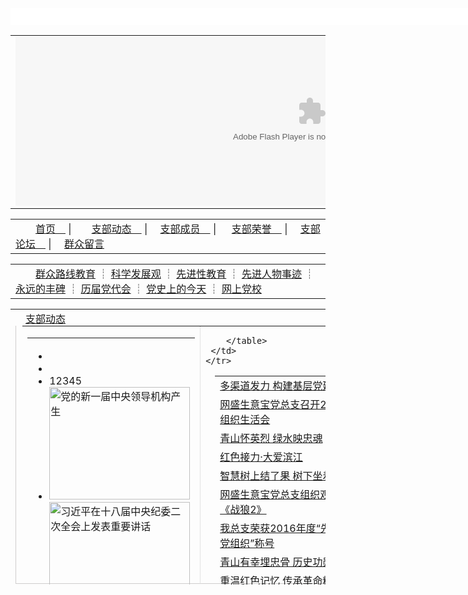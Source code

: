 <!DOCTYPE html PUBLIC "-//W3C//DTD XHTML 1.0 Transitional//EN" "http://www.w3.org/TR/xhtml1/DTD/xhtml1-transitional.dtd">
<html xmlns="http://www.w3.org/1999/xhtml">
<head>
<meta http-equiv="Content-Type" content="text/html; charset=gb2312" />
<title>浙江网盛生意宝股份有限公司党支部</title>
<link href="/css/party20090511.css" rel="stylesheet" type="text/css" />
<SCRIPT src="js/jquery-1.3.2.min.js" type=text/javascript></SCRIPT>
</head>

<body id="Main">
<!-- 头部banner Start -->

<iframe src="/login_stat.php" scrolling="no" marginheight="0" width="960" height="27" frameborder="0" allowtransparency="true" iframe></iframe>
	<table width="100%" border="0" cellspacing="0" cellpadding="0">
  <tr>
    <td>
    	<object classid='clsid:D27CDB6E-AE6D-11cf-96B8-444553540000' codebase='http://download.macromedia.com/pub/shockwave/cabs/flash/swflash.cab#version=7,0,0,0' name='AD_1310' id='AD_1310' width='948' height='270'>
		<param name='movie' value='http://party.zj.com/flash/party.swf'><param name='quality' value='autohigh'>
		<embed  name='AD_1310' id='AD_1310' width='948' height='270' src='http://party.zj.com/flash/party.swf' quality='autohigh' pluginspage='http://www.macromedia.com/shockwave/download/index.cgi?P1_Prod_Version=ShockwaveFlash' type='application/x-shockwave-flash'>
			</embed>
	</object>
            	</td>
  </tr>
</table>
<!-- 头部banner End -->
<!-- 主导航 Start -->
	<table width="100%" border="0" cellspacing="0" cellpadding="0" class="daohangbg">
<tr>
    <td>　　<a href="/">首页　</a>   |　　<a href="/zbdt/">支部动态　</a>   |　   <a href="/zbcy/">支部成员　</a>   | 　   <a href="/zbry/">支部荣誉　</a>   |　   <a href="/nbjl/">支部论坛　</a>   |　   <a href="/zxly/">群众留言</a></td>
  </tr>
</table>
<!-- 主导航 End -->
<!-- 副导航 Start -->
	<table width="100%" border="0" cellspacing="0" cellpadding="0" class="daohangbg2">
<tr>
    <td>　　<a href="/qzlx/">群众路线教育</a> ┊ <a href="/kxfzg/">科学发展观</a> ┊ <a href="/xjxjy/">先进性教育</a> ┊ <a href="/xjrwsj/">先进人物事迹</a> ┊ <a href="/yyfb/">永远的丰碑</a> ┊ <a href="/ljddh/">历届党代会</a> ┊ <a href="/history_today/">党史上的今天</a> ┊ <a href="/wsdx/">网上党校</a></td>
  </tr>
</table>
<!-- 副导航 End -->

<!-- 导航 End -->

<!-- 支部动态 Start -->
<table width="100%" height="441" border="0" cellpadding="0" cellspacing="0" style="margin-top:10px;">
  <tr>
    <td width="669" valign="top">
	<div>
      <div class="fengbei">　<a href="/zbdt/">支部动态</a></div>
	  <div style="border:#CFCDCD 1px solid; border-top:none;margin-top:-10px;height:412px;width:667px;"><table width="96%" border="0" cellspacing="0" cellpadding="0" style="margin:10px 10px 10px 10px;">
    <tr>
      <td width="37%" valign="top">
		<table width="99%" border="0" cellspacing="0" cellpadding="0">
	    <tr>
			<td>
			<!--图片滚动start-->
					<div class="play">
						<ul>
						  <li class="textbg"></li>
						  <li class="text"></li>
						  <li  class="num"><a>1</a><a>2</a><a>3</a><a>4</a><a>5</a></li>
						  <li class="content">
							<a href="http://party.zj.com/detail/6844.html" target="_blank"><img src="http://img.100ppi.com/uppic/2013/09/11/db1c7178dd7cfc91fe178d94935a2fe9.jpg" alt="党的新一届中央领导机构产生" width="225" height="180" border="0" /></a>
							<a href="http://party.zj.com/detail/6845.html" target="_blank"><img src="http://img.100ppi.com/uppic/2013/09/11/3dac29ac6278f7178482c23821e731b7.jpg" alt="习近平在十八届中央纪委二次全会上发表重要讲话
" width="225" height="180" border="0" /></a>
							<a
							href="http://party.zj.com/detail/6847.html" target="_blank"><img src="http://img.100ppi.com/uppic/2013/09/11/7d73c78fb19bd0b09127f6b048173f09.jpg" alt="习近平参观《复兴之路》展览时的重要讲话
" width="225" height="180" border="0" /></a>
							<a href="http://party.zj.com/detail/6846.html" target="_blank"><img src="http://img.100ppi.com/uppic/2013/09/11/7ae75a923881c736cc7fd303939fa4b7.jpg" alt="为人民服务：共产党人安身立命之根本
" width="225" height="180" border="0" /></a>
							 <a href="http://party.zj.com/detail/6848.html" target="_blank"><img src="http://img.100ppi.com/uppic/2013/09/11/83f2cb680a4680df7b37afba2774a689.jpg" alt="中共中央政治局召开会议 " width="225" height="180" border="0" /></a>
						  </li>                           
						</ul>
					</div>
  			<!--图片滚动end-->
			</td>
        </tr>
		<tr>
          <td height="160"><a href="http://party.zj.com/detail/6869.html" target="_blank"><img src="http://img.100ppi.com/uppic/2014/09/18/75a8db669b230f3cf22007f5f93cf36f.jpg"   width="225" height="149" border="0" alt="习近平在纪念邓小平同志诞辰110周年座谈会上的讲话
"/></a></td>
        </tr>
        <tr>
          <td class="sybttd1"><a href="http://party.zj.com/detail/6869.html" target="_blank" title="习近平在纪念邓小平同志诞辰110周年座谈会上的讲话
">习近平在纪念邓小平同志诞辰110周年座谈会上的讲话
</a></td>
        </tr>
	    </table>
	  </td>
      <td width="63%" valign="top" style="border-left:#C8C7C7 1px dotted;">  
	    <table id="list0" border="0" cellspacing="0" cellpadding="0" class="sybttd2" style="margin-left:15px;">
         
<tr>
          <td height="29"> <a href="/detail/6894.html" target="_blank" title="多渠道发力 构建基层党建新格局 ">多渠道发力 构建基层党建新格局 </a></td>
        </tr>
 
<tr>
          <td height="29"> <a href="/detail/6891.html" target="_blank" title="网盛生意宝党总支召开2018年度组织生活会">网盛生意宝党总支召开2018年度组织生活会</a></td>
        </tr>
 
<tr>
          <td height="29"> <a href="/detail/6890.html" target="_blank" title="青山怀英烈 绿水映忠魂">青山怀英烈 绿水映忠魂</a></td>
        </tr>
 
<tr>
          <td height="29"> <a href="/detail/6887.html" target="_blank" title="红色接力·大爱滨江">红色接力·大爱滨江</a></td>
        </tr>
 
<tr>
          <td height="29"> <a href="/detail/6885.html" target="_blank" title="智慧树上结了果 树下坐着你和我">智慧树上结了果 树下坐着你和我</a></td>
        </tr>
 
<tr>
          <td height="29"> <a href="/detail/6884.html" target="_blank" title="网盛生意宝党总支组织观看电影《战狼2》">网盛生意宝党总支组织观看电影《战狼2》</a></td>
        </tr>
 
<tr>
          <td height="29"> <a href="/detail/6882.html" target="_blank" title="我总支荣获2016年度“先进基层党组织”称号">我总支荣获2016年度“先进基层党组织”称号</a></td>
        </tr>
 
<tr>
          <td height="29"> <a href="/detail/6880.html" target="_blank" title="青山有幸埋忠骨 历史功勋树碑丰">青山有幸埋忠骨 历史功勋树碑丰</a></td>
        </tr>
 
<tr>
          <td height="29"> <a href="/detail/6877.html" target="_blank" title="重温红色记忆 传承革命精神">重温红色记忆 传承革命精神</a></td>
        </tr>
 
<tr>
          <td height="29"> <a href="/detail/6869.html" target="_blank" title="习近平在纪念邓小平同志诞辰110周年座谈会上的讲话">习近平在纪念邓小平同志诞辰110周年座谈会上的讲话</a></td>
        </tr>
 
<tr>
          <td height="29"> <a href="/detail/6867.html" target="_blank" title="纪念中国共产党成立93周年 我支部嘉兴南湖“红色之旅”">纪念中国共产党成立93周年 我支部嘉兴南湖“红色之旅”</a></td>
        </tr>
 
<tr>
          <td height="29"> <a href="/detail/6866.html" target="_blank" title="我支部参加杭州高新区（滨江）非公企业党组织迎“七一”为民服务活动">我支部参加杭州高新区（滨江）非公企业党组织迎“七一”为民</a></td>
        </tr>
 
<tr>
          <td height="29"> <a href="/detail/6865.html" target="_blank" title="祝贺我支部周冶萍被评为党员积极分子">祝贺我支部周冶萍被评为党员积极分子</a></td>
        </tr>

		</table>	  
     </td>
    </tr>
  </table></div>      
    </div></td>
    <td></td>
    <td width="270" valign="top" class="jishibg">
    	<table width="100%" border="0" height="10" cellspacing="0" cellpadding="0" style="margin:80px 0px 30px 0px;">
  <tr>
    <td align="center" id="jishitd"></td>
  </tr>
</table>

<table width="92%" border="0" cellspacing="0" cellpadding="0" style="margin:0px 10px;" class="jishitd02">
  
<tr>
    <td height="36" class="jishixian">一共有<a href="/zbcy/#t"><span style="text-decoration:underline;">65</span></a>个成员</td>
  </tr>

  
<tr>
    <td height="36" class="jishixian">正式党员 <a href="/zbcy/#z"><span style="text-decoration:underline;">61</span></a> 名</td>
  </tr>

  
<tr>
    <td height="36" class="jishixian">预备党员 <a href="/zbcy/#y"><span style="text-decoration:underline;">1</span></a> 名</td>
  </tr>


  
<tr>
    <td height="36" class="jishixian">递交申请 <a href="/zbcy/#d"><span style="text-decoration:underline;">3</span></a> 名</td>
  </tr>
	
  <tr>
    <td height="36" class="jishixian">成立于2002年八月</td>
  </tr>
  <tr>
    <td height="36" class="jishixian">党总支书记：<a href="/zbcy/11.html" target="_blank"><span style="text-decoration:underline;">马超</span></a></td>
  </tr>
  <tr>
    <td height="36" class="jishixian">组织委员：<a href="/zbcy/21.html" target="_blank"><span style="text-decoration:underline;">李凌钰</span></a></td>
  </tr>
  <tr>
    <td height="36" >宣传委员：<a href="/zbcy/58.html" target="_blank"><span style="text-decoration:underline;">王晓苑</span></a></td>
  </tr>
</table>
</td>
  </tr>
</table>
<!-- 支部动态 End -->

<div style="margin-top:5px;">
<a href="/kxfzg/"><img src="/images/bannerkexue.gif"></a>
</div>

<!-- 永远丰碑 Start -->
<table width="100%" border="0" cellspacing="0" cellpadding="0" style="margin-top:5px;">
  <tr>
    <td valign="top" class="huiborder">
	  <table width="100%" border="0" cellspacing="0" cellpadding="0">
  <tr>
    <td style="background:url(../images/luntan001.gif) no-repeat; width:946px; height:31px; line-height:31px; overflow:hidden;">
	<div style="float:left; font-size:14px; font-weight:bold; color:#fff;">　支部论坛</div>
	<div style="float:right; margin-right:5px;"><a href="/nbjl/">更多>></a></div>
	<table width="100%" border="0" cellspacing="0" cellpadding="0" style="margin:10px;">
      <tr>
        <td width="44%" height="30" align="center" class="DFDDDD">主题  </td>
        <td width="19%" align="center" class="DFDDDD">作者</td>
        <td width="16%" align="center" class="DFDDDD"> 浏览/回复 </td>
        <td width="21%" align="center" class="DFDDDD">发表时间</td>
      </tr>
       
      <tr onMouseOver="this.style.backgroundColor='#DFF2FD'" onMouseOut="this.style.backgroundColor='#FFFFFF'">
        <td height="32" style="padding-left:5px;" class="liuyanxian lytd"><a href="/nbjl/index.php?f=detail&tid=6" target="_blank" title="谁知道第十七届党代会啥时候召开的？">谁知道第十七届党代会啥时候召开的？</a> </td>
        <td align="center" class="liuyanxian"><a href="/zbcy/1.html" target="_blank">admin</a></td>
        <td align="center" class="liuyanxian">30/0次</td>
        <td align="center" class="liuyanxian">11-18 17:02</td>
      </tr>
 
      <tr onMouseOver="this.style.backgroundColor='#DFF2FD'" onMouseOut="this.style.backgroundColor='#FFFFFF'">
        <td height="32" style="padding-left:5px;" class="liuyanxian lytd"><a href="/nbjl/index.php?f=detail&tid=5" target="_blank" title="我关系还在学校怎么转？">我关系还在学校怎么转？</a> </td>
        <td align="center" class="liuyanxian"><a href="/zbcy/9.html" target="_blank">谢敏</a></td>
        <td align="center" class="liuyanxian">1/0次</td>
        <td align="center" class="liuyanxian">11-18 15:51</td>
      </tr>
 
      <tr onMouseOver="this.style.backgroundColor='#DFF2FD'" onMouseOut="this.style.backgroundColor='#FFFFFF'">
        <td height="32" style="padding-left:5px;" class="liuyanxian lytd"><a href="/nbjl/index.php?f=detail&tid=4" target="_blank" title="我的档案已修改，为什么成员列表中还是看不见资料呢？">我的档案已修改，为什么成员列表中还是看不见资料呢？</a> </td>
        <td align="center" class="liuyanxian"><a href="/zbcy/12.html" target="_blank">沈小丽</a></td>
        <td align="center" class="liuyanxian">10/0次</td>
        <td align="center" class="liuyanxian">08-22 21:58</td>
      </tr>
 
      <tr onMouseOver="this.style.backgroundColor='#DFF2FD'" onMouseOut="this.style.backgroundColor='#FFFFFF'">
        <td height="32" style="padding-left:5px;" class="liuyanxian lytd"><a href="/nbjl/index.php?f=detail&tid=3" target="_blank" title="斯蒂芬斯蒂芬时代发生的发">斯蒂芬斯蒂芬时代发生的发</a> </td>
        <td align="center" class="liuyanxian"><a href="/zbcy/9.html" target="_blank">谢敏</a></td>
        <td align="center" class="liuyanxian">2/0次</td>
        <td align="center" class="liuyanxian">05-18 10:19</td>
      </tr>
 
      <tr onMouseOver="this.style.backgroundColor='#DFF2FD'" onMouseOut="this.style.backgroundColor='#FFFFFF'">
        <td height="32" style="padding-left:5px;" class="liuyanxian lytd"><a href="/nbjl/index.php?f=detail&tid=2" target="_blank" title="人事关系和档案都不在单位的党员">人事关系和档案都不在单位的党员</a> </td>
        <td align="center" class="liuyanxian"><a href="/zbcy/9.html" target="_blank">谢敏</a></td>
        <td align="center" class="liuyanxian">9/1次</td>
        <td align="center" class="liuyanxian">05-17 11:00</td>
      </tr>

    </table>	
	</td>
  </tr>
</table>
	</td>
  </tr>
</table>
<!-- 永远丰碑 End -->

<iframe src="/yyfb_index_stat.php" scrolling="no" marginheight="0" width="980" height="290" frameborder="0"></iframe>

<!-- 支部成员 Start -->
<table width="100%" border="0" cellspacing="0" cellpadding="0" style="margin-top:5px;">
  <tr>
    <td valign="top" class="huiborder">
	  <table width="100%" border="0" cellspacing="0" cellpadding="0">
  <tr>
    <td style="background:url(/images/pic004.gif);height:31px;" align="right"><a href="/zbcy/">更多>></a>&nbsp;&nbsp;</td>
  </tr>
  <tr>
    <td height="196" align="center" valign="middle">
     <table width="100%" border="0" cellspacing="0" cellpadding="0">
      <tr>
        <td align="right"><img src="/images/pic010.gif" width="15" height="69" border="0" id="uppage" style="cursor:hand;"/></td>
        <td width="875" height="160" align="center" style="border:#969696 1px dotted;">
        	<table width="100%" border="0" cellspacing="0" cellpadding="0">
          <tr id="marquee">
                       <td align="center" class="wdianjiaobd"><a href="/zbcy/182.html" target="_blank"><img src="http://party.zj.com/member_pic/182/100182.jpg" width="92" height="125" border="0" /><br>徐施宏</a></td>
                       <td align="center" class="wdianjiaobd"><a href="/zbcy/179.html" target="_blank"><img src="http://party.zj.com/member_pic/179/100179.jpg" width="92" height="125" border="0" /><br>冯佳圆</a></td>
                       <td align="center" class="wdianjiaobd"><a href="/zbcy/171.html" target="_blank"><img src="http://party.zj.com/member_pic/171/100171.jpg" width="92" height="125" border="0" /><br>何杭生</a></td>
                       <td align="center" class="wdianjiaobd"><a href="/zbcy/168.html" target="_blank"><img src="http://party.zj.com/member_pic/168/100168.jpg" width="92" height="125" border="0" /><br>徐乐爱</a></td>
                       <td align="center" class="wdianjiaobd"><a href="/zbcy/160.html" target="_blank"><img src="http://party.zj.com/member_pic/160/100160.jpg" width="92" height="125" border="0" /><br>陈杰</a></td>
                       <td align="center" class="wdianjiaobd"><a href="/zbcy/157.html" target="_blank"><img src="http://party.zj.com/member_pic/157/100157.jpg" width="92" height="125" border="0" /><br>陆婷媛</a></td>
                       <td align="center" class="wdianjiaobd"><a href="/zbcy/142.html" target="_blank"><img src="http://party.zj.com/member_pic/142/100142.gif" width="92" height="125" border="0" /><br>张永超</a></td>
                       <td align="center" class="wdianjiaobd"><a href="/zbcy/149.html" target="_blank"><img src="http://party.zj.com/member_pic/149/100149.jpg" width="92" height="125" border="0" /><br>王靓</a></td>
                       <td align="center" class="wdianjiaobd"><a href="/zbcy/150.html" target="_blank"><img src="http://party.zj.com/member_pic/150/100150.gif" width="92" height="125" border="0" /><br>王腾蛟</a></td>
                       <td align="center" class="wdianjiaobd"><a href="/zbcy/141.html" target="_blank"><img src="http://party.zj.com/member_pic/141/100141.jpg" width="92" height="125" border="0" /><br>汪明辉</a></td>
                       <td align="center" class="wdianjiaobd"><a href="/zbcy/143.html" target="_blank"><img src="http://party.zj.com/member_pic/143/100143.jpg" width="92" height="125" border="0" /><br>吴捷</a></td>
                       <td align="center" class="wdianjiaobd"><a href="/zbcy/146.html" target="_blank"><img src="http://party.zj.com/member_pic/146/100146.gif" width="92" height="125" border="0" /><br>吕佳妹</a></td>
                       <td align="center" class="wdianjiaobd"><a href="/zbcy/151.html" target="_blank"><img src="http://party.zj.com/member_pic/151/100151.JPG" width="92" height="125" border="0" /><br>梁伟伟</a></td>
                       <td align="center" class="wdianjiaobd"><a href="/zbcy/154.html" target="_blank"><img src="http://party.zj.com/member_pic/154/100154.png" width="92" height="125" border="0" /><br>吴洁</a></td>
                       <td align="center" class="wdianjiaobd"><a href="/zbcy/155.html" target="_blank"><img src="http://party.zj.com/member_pic/155/100155.gif" width="92" height="125" border="0" /><br>邹芸</a></td>
                       <td align="center" class="wdianjiaobd"><a href="/zbcy/113.html" target="_blank"><img src="http://party.zj.com/member_pic/113/100113.jpg" width="92" height="125" border="0" /><br>徐金央</a></td>
                       <td align="center" class="wdianjiaobd"><a href="/zbcy/103.html" target="_blank"><img src="http://party.zj.com/member_pic/103/100103.jpg" width="92" height="125" border="0" /><br>叶芳毅</a></td>
                       <td align="center" class="wdianjiaobd"><a href="/zbcy/109.html" target="_blank"><img src="http://party.zj.com/member_pic/109/100109.jpg" width="92" height="125" border="0" /><br>傅珊</a></td>
                       <td align="center" class="wdianjiaobd"><a href="/zbcy/110.html" target="_blank"><img src="http://party.zj.com/member_pic/110/100110.jpg" width="92" height="125" border="0" /><br>黄逸君</a></td>
                       <td align="center" class="wdianjiaobd"><a href="/zbcy/95.html" target="_blank"><img src="http://party.zj.com/member_pic/95/100095.jpg" width="92" height="125" border="0" /><br>李凌钰</a></td>
                       <td align="center" class="wdianjiaobd"><a href="/zbcy/94.html" target="_blank"><img src="http://party.zj.com/member_pic/94/100094.jpg" width="92" height="125" border="0" /><br>苗佳</a></td>
                       <td align="center" class="wdianjiaobd"><a href="/zbcy/88.html" target="_blank"><img src="http://party.zj.com/member_pic/88/100088.jpg" width="92" height="125" border="0" /><br>叶惠龙</a></td>
                       <td align="center" class="wdianjiaobd"><a href="/zbcy/89.html" target="_blank"><img src="http://party.zj.com/member_pic/89/100089.jpg" width="92" height="125" border="0" /><br>魏凌慧</a></td>
                       <td align="center" class="wdianjiaobd"><a href="/zbcy/91.html" target="_blank"><img src="http://party.zj.com/member_pic/91/100091.jpg" width="92" height="125" border="0" /><br>赵越</a></td>
                       <td align="center" class="wdianjiaobd"><a href="/zbcy/77.html" target="_blank"><img src="http://party.zj.com/member_pic/77/100077.jpg" width="92" height="125" border="0" /><br>徐小芳</a></td>
                       <td align="center" class="wdianjiaobd"><a href="/zbcy/72.html" target="_blank"><img src="http://party.zj.com/member_pic/72/100072.jpg" width="92" height="125" border="0" /><br>林丽霞</a></td>
                       <td align="center" class="wdianjiaobd"><a href="/zbcy/48.html" target="_blank"><img src="http://party.zj.com/member_pic/48/100048.jpg" width="92" height="125" border="0" /><br>朱同月</a></td>
                       <td align="center" class="wdianjiaobd"><a href="/zbcy/21.html" target="_blank"><img src="http://party.zj.com/member_pic/21/100021.jpg" width="92" height="125" border="0" /><br>马超</a></td>
                       <td align="center" class="wdianjiaobd"><a href="/zbcy/60.html" target="_blank"><img src="http://party.zj.com/member_pic/60/100060.JPG" width="92" height="125" border="0" /><br>张樱</a></td>
                       <td align="center" class="wdianjiaobd"><a href="/zbcy/33.html" target="_blank"><img src="http://party.zj.com/member_pic/33/100033.jpg" width="92" height="125" border="0" /><br>王晓苑</a></td>
                       <td align="center" class="wdianjiaobd"><a href="/zbcy/30.html" target="_blank"><img src="http://party.zj.com/member_pic/30/100030.jpg" width="92" height="125" border="0" /><br>沈秋凤</a></td>
                       <td align="center" class="wdianjiaobd"><a href="/zbcy/29.html" target="_blank"><img src="http://party.zj.com/member_pic/29/100029.jpg" width="92" height="125" border="0" /><br>郭晶</a></td>
                       <td align="center" class="wdianjiaobd"><a href="/zbcy/26.html" target="_blank"><img src="http://party.zj.com/member_pic/26/100026.jpg" width="92" height="125" border="0" /><br>郭鸿坤</a></td>
                       <td align="center" class="wdianjiaobd"><a href="/zbcy/24.html" target="_blank"><img src="http://party.zj.com/member_pic/24/100024.jpg" width="92" height="125" border="0" /><br>陈萧</a></td>
                       <td align="center" class="wdianjiaobd"><a href="/zbcy/20.html" target="_blank"><img src="http://party.zj.com/member_pic/20/100020.gif" width="92" height="125" border="0" /><br>周冶萍</a></td>
                       <td align="center" class="wdianjiaobd"><a href="/zbcy/19.html" target="_blank"><img src="http://party.zj.com/member_pic/19/100019.jpg" width="92" height="125" border="0" /><br>汪丹娜</a></td>
          
          </tr>
        </table>
        </td>
        <td align="left"><img src="/images/pic011.gif" width="15" height="69" border="0" id="nextpage" style="cursor:hand;"/></td>
      </tr>
    </table>
   </td>
  </tr>
</table>
	</td>
  </tr>
</table>
<!-- 支部成员 End -->
<table width="100%" border="0" cellspacing="0" height="405" cellpadding="0" style="margin-top:5px;">
  <tr>
  <!-- 党史资料 Start -->
    <td width="312" valign="top" class="huiborder">
	<table width="100%" border="0" cellspacing="0" cellpadding="0">
      <tr>
        <td class="siren02">
		<div style="float:left; font-size:14px; font-weight:bold; color:#fff;">　科学发展观</div> <div style="float:right; margin-right:10px; font-size:13px;"><a href="/kxfzg/">更多>></a></div>
		</td>
      </tr>
      <tr>
        <td height="372" valign="top"><table width="100%" height="372" border="0" cellpadding="0" cellspacing="0">
                   
<tr>
            <td width="7%" align="center"><img src="/images/pic012.gif" /></td>
            <td width="93%"><a href="/detail/6795.html" target="_blank" title="科学发展观介绍">科学发展观介绍</a>  </td>
          </tr>
           
<tr>
            <td width="7%" align="center"><img src="/images/pic012.gif" /></td>
            <td width="93%"><a href="/detail/6794.html" target="_blank" title="科学发展观内涵">科学发展观内涵</a>  </td>
          </tr>
           
<tr>
            <td width="7%" align="center"><img src="/images/pic012.gif" /></td>
            <td width="93%"><a href="/detail/6793.html" target="_blank" title="科学发展观的本质">科学发展观的本质</a>  </td>
          </tr>
           
<tr>
            <td width="7%" align="center"><img src="/images/pic012.gif" /></td>
            <td width="93%"><a href="/detail/6792.html" target="_blank" title="科学发展观的应用">科学发展观的应用</a>  </td>
          </tr>
           
<tr>
            <td width="7%" align="center"><img src="/images/pic012.gif" /></td>
            <td width="93%"><a href="/detail/6791.html" target="_blank" title="科学发展观的五点论断">科学发展观的五点论断</a>  </td>
          </tr>
           
<tr>
            <td width="7%" align="center"><img src="/images/pic012.gif" /></td>
            <td width="93%"><a href="/detail/6790.html" target="_blank" title="科学发展观写入党章">科学发展观写入党章</a>  </td>
          </tr>
           
<tr>
            <td width="7%" align="center"><img src="/images/pic012.gif" /></td>
            <td width="93%"><a href="/detail/6789.html" target="_blank" title="科学发展观的实践">科学发展观的实践</a>  </td>
          </tr>
           
<tr>
            <td width="7%" align="center"><img src="/images/pic012.gif" /></td>
            <td width="93%"><a href="/detail/6788.html" target="_blank" title="提升科学发展的思想水平">提升科学发展的思想水平</a>  </td>
          </tr>
           
<tr>
            <td width="7%" align="center"><img src="/images/pic012.gif" /></td>
            <td width="93%"><a href="/detail/6787.html" target="_blank" title="学习科学发展观的一些问题">学习科学发展观的一些问题</a>  </td>
          </tr>
           
<tr>
            <td width="7%" align="center"><img src="/images/pic012.gif" /></td>
            <td width="93%"><a href="/detail/6786.html" target="_blank" title="中国发展面临6大严峻挑战">中国发展面临6大严峻挑战</a>  </td>
          </tr>
           
<tr>
            <td width="7%" align="center"><img src="/images/pic012.gif" /></td>
            <td width="93%"><a href="/detail/6785.html" target="_blank" title="有效实施科学发展观的7大主题">有效实施科学发展观的7大主题</a>  </td>
          </tr>
           
<tr>
            <td width="7%" align="center"><img src="/images/pic012.gif" /></td>
            <td width="93%"><a href="/detail/6784.html" target="_blank" title="科学发展观与新型工业化">科学发展观与新型工业化</a>  </td>
          </tr>
         </table></td>
      </tr>
    </table>
	</td>
	<!-- 党史资料 End -->
    <td>&nbsp;</td>
	<!-- 党务工作 Start -->
    <td width="312" valign="top" class="huiborder">
	<table width="100%" border="0" cellspacing="0" cellpadding="0">
      <tr>
        <td class="siren02" height="32">
		<div style="float:left; font-size:14px; font-weight:bold; color:#fff;">　先进性教育</div> 
		<div style="float:right; margin-right:10px; font-size:13px;"><a href="/xjxjy/">更多>></a></div></td>
      </tr>
      <tr>
        <td height="372" valign="top"><table width="100%" height="372" border="0" cellpadding="0" cellspacing="0">
          
<tr>
            <td width="7%" align="center"><img src="/images/pic012.gif" /></td>
            <td width="93%"><a href="/detail/6853.html" target="_blank" title="保持共产党员先进性系列谈之六：先进性在实践中">保持共产党员先进性系列谈之六：</a>  </td>
          </tr>
           
<tr>
            <td width="7%" align="center"><img src="/images/pic012.gif" /></td>
            <td width="93%"><a href="/detail/6852.html" target="_blank" title="认真改造世界观努力保持先进性">认真改造世界观努力保持先进性</a>  </td>
          </tr>
           
<tr>
            <td width="7%" align="center"><img src="/images/pic012.gif" /></td>
            <td width="93%"><a href="/detail/6812.html" target="_blank" title="共产党员张如荣：百姓心中的丰碑">共产党员张如荣：百姓心中的丰碑</a>  </td>
          </tr>
           
<tr>
            <td width="7%" align="center"><img src="/images/pic012.gif" /></td>
            <td width="93%"><a href="/detail/6811.html" target="_blank" title="“法官妈妈”：记湖州南浔区人民法院法官贾建平">“法官妈妈”：记湖州南浔区人民</a>  </td>
          </tr>
           
<tr>
            <td width="7%" align="center"><img src="/images/pic012.gif" /></td>
            <td width="93%"><a href="/detail/6810.html" target="_blank" title="援疆干部周宪梁：为了崇高的宗旨">援疆干部周宪梁：为了崇高的宗旨</a>  </td>
          </tr>
           
<tr>
            <td width="7%" align="center"><img src="/images/pic012.gif" /></td>
            <td width="93%"><a href="/detail/6809.html" target="_blank" title="无悔一生 记全国模范教师、甘肃残疾教师张学成">无悔一生 记全国模范教师、甘肃</a>  </td>
          </tr>
           
<tr>
            <td width="7%" align="center"><img src="/images/pic012.gif" /></td>
            <td width="93%"><a href="/detail/6808.html" target="_blank" title="江苏阜宁：党员冲在防控禽流感一线">江苏阜宁：党员冲在防控禽流感一</a>  </td>
          </tr>
           
<tr>
            <td width="7%" align="center"><img src="/images/pic012.gif" /></td>
            <td width="93%"><a href="/detail/6807.html" target="_blank" title="我身边的共产党员：浓烟中副院长冲在前面……">我身边的共产党员：浓烟中副院长</a>  </td>
          </tr>
           
<tr>
            <td width="7%" align="center"><img src="/images/pic012.gif" /></td>
            <td width="93%"><a href="/detail/6806.html" target="_blank" title="叶惠方：一片冰心在玉壶">叶惠方：一片冰心在玉壶</a>  </td>
          </tr>
           
<tr>
            <td width="7%" align="center"><img src="/images/pic012.gif" /></td>
            <td width="93%"><a href="/detail/6805.html" target="_blank" title="邱良炳：默默助学15年">邱良炳：默默助学15年</a>  </td>
          </tr>
           
<tr>
            <td width="7%" align="center"><img src="/images/pic012.gif" /></td>
            <td width="93%"><a href="/detail/6804.html" target="_blank" title="西安科技大学教授徐精彩：我首先是一名共产党员">西安科技大学教授徐精彩：我首先</a>  </td>
          </tr>
           
<tr>
            <td width="7%" align="center"><img src="/images/pic012.gif" /></td>
            <td width="93%"><a href="/detail/6803.html" target="_blank" title="门楣贴上"我是共产党员" 先进性教育深入基层">门楣贴上"我是共产党员" 先进</a>  </td>
          </tr>
 
</table></td>
      </tr>
    </table>
	</td>
	<!-- 党务工作 End -->
    <td>&nbsp;</td>
	<!-- 网上电教 Start -->
    <td width="312" valign="top" class="huiborder">
	<table width="100%" border="0" cellspacing="0" cellpadding="0">
      <tr>
        <td class="siren02">
		<div style="float:left; font-size:14px; font-weight:bold; color:#fff;">　网上党校</div> 
		<div style="float:right; margin-right:10px; font-size:13px;"><a href="/wsdj/">更多>></a></div></td>
      </tr>
      <tr>
        <td height="372" valign="top">
        <table width="100%" border="0" cellspacing="0" cellpadding="0" style="margin-top:10px;">
          <tr>

             <td align="center" class="tupianbg"><a href="/detail/5146.html" title="<tmpl_var name=title>" target="_blank"><img src="/images/pic013.gif" width="123" height="90" border="0" /></a></td>
             	<td align="center" class="tupianbg"><a href="/detail/5141.html" title="<tmpl_var name=title>" target="_blank"><img src="/images/pic013.gif" width="123" height="90" border="0" /></a></td>
          </tr>
          <tr>
            <td align="center"><a href="/detail/5146.html" title="预备党员转正报告" target="_blank">预备党员转正报告</td>
            <td align="center"><a href="/detail/5141.html" title="“三个代表”对基本问题的回答" target="_blank">“三个代表”对两大</td>
          </tr>
        </table>
        <table width="100%" height="240" border="0" cellpadding="0" cellspacing="0" style="margin-top:15px;">
                   
<tr>
            <td width="7%" align="center"><img src="/images/pic012.gif" /></td>
            <td width="93%"><a href="/detail/5135.html" target="_blank" title="人事关系和档案都不在单位的党员，其《入党志愿书》应放在哪里？">人事关系和档案都不在单位的党员，</a>  </td>
          </tr>
           
<tr>
            <td width="7%" align="center"><img src="/images/pic012.gif" /></td>
            <td width="93%"><a href="/detail/5134.html" target="_blank" title="党员自愿一次交纳1000元以上党费如何处理？">党员自愿一次交纳1000元以上党</a>  </td>
          </tr>
           
<tr>
            <td width="7%" align="center"><img src="/images/pic012.gif" /></td>
            <td width="93%"><a href="/detail/5133.html" target="_blank" title="党支部书记能不能招聘？">党支部书记能不能招聘？</a>  </td>
          </tr>
           
<tr>
            <td width="7%" align="center"><img src="/images/pic012.gif" /></td>
            <td width="93%"><a href="/detail/5130.html" target="_blank" title="吸收入党积极分子参加党内的哪些活动？">吸收入党积极分子参加党内的哪些活</a>  </td>
          </tr>
           
<tr>
            <td width="7%" align="center"><img src="/images/pic012.gif" /></td>
            <td width="93%"><a href="/detail/5129.html" target="_blank" title="没有被上级党委批准的发展对象的《入党志愿书》该如何处理？">没有被上级党委批准的发展对象的《</a>  </td>
          </tr>
           
<tr>
            <td width="7%" align="center"><img src="/images/pic012.gif" /></td>
            <td width="93%"><a href="/detail/5128.html" target="_blank" title="哪些党组织可在全国范围内转移党员组织关系?">哪些党组织可在全国范围内转移党员</a>  </td>
          </tr>
           
<tr>
            <td width="7%" align="center"><img src="/images/pic012.gif" /></td>
            <td width="93%"><a href="/detail/5127.html" target="_blank" title="发展对象已调离，其审批手续该如何办理？">发展对象已调离，其审批手续该如何</a>  </td>
          </tr>
           
<tr>
            <td width="7%" align="center"><img src="/images/pic012.gif" /></td>
            <td width="93%"><a href="/detail/5124.html" target="_blank" title="如不召开支部大会，能否发展党员？">如不召开支部大会，能否发展党员？</a>  </td>
          </tr>
           
<tr>
            <td width="7%" align="center"><img src="/images/pic012.gif" /></td>
            <td width="93%"><a href="/detail/5123.html" target="_blank" title="党员反映问题，党组织应如何处理？">党员反映问题，党组织应如何处理？</a>  </td>
          </tr>
         </table>	
		</td>
      </tr>
    </table>
	</td>
	<!-- 网上电教 End -->
  </tr>
</table>
  
  <table width="100%" border="0" cellspacing="0" height="405" cellpadding="0" style="margin-top:5px;">
  <tr>
  <!-- 党史资料 Start -->
    <td width="312" valign="top" class="huiborder">
	<table width="100%" border="0" cellspacing="0" cellpadding="0">
      <tr>
        <td class="siren02">
		<div style="float:left; font-size:14px; font-weight:bold; color:#fff;">　先进人物事迹</div> 
		<div style="float:right; margin-right:10px; font-size:13px;"><a href="/xjrwsj/">更多>></a></div>
		</td>
      </tr>
      <tr>
        <td height="372" valign="top"><table width="100%" height="372" border="0" cellpadding="0" cellspacing="0">
          
<tr>
            <td width="7%" align="center"><img src="/images/pic012.gif" /></td>
            <td width="93%"><a href="/detail/6851.html" target="_blank" title="范宝辉：他把巡逻路延伸到老百姓心里">范宝辉：他把巡逻路延伸到老百姓</a>  </td>
          </tr>
           
<tr>
            <td width="7%" align="center"><img src="/images/pic012.gif" /></td>
            <td width="93%"><a href="/detail/6850.html" target="_blank" title="“他和老百姓贴得近,老百姓爱戴他”——追记贵阳市公安局南明分局民警吴涛">“他和老百姓贴得近,老百姓爱戴</a>  </td>
          </tr>
           
<tr>
            <td width="7%" align="center"><img src="/images/pic012.gif" /></td>
            <td width="93%"><a href="/detail/6849.html" target="_blank" title="把名字刻在百姓心中——吴仁宝与宁夏新华村的不了情">把名字刻在百姓心中——吴仁宝与</a>  </td>
          </tr>
           
<tr>
            <td width="7%" align="center"><img src="/images/pic012.gif" /></td>
            <td width="93%"><a href="/detail/3252.html" target="_blank" title="投身西部大潮的李建保">投身西部大潮的李建保</a>  </td>
          </tr>
           
<tr>
            <td width="7%" align="center"><img src="/images/pic012.gif" /></td>
            <td width="93%"><a href="/detail/3251.html" target="_blank" title="人民的好卫士,任长霞">人民的好卫士,任长霞</a>  </td>
          </tr>
           
<tr>
            <td width="7%" align="center"><img src="/images/pic012.gif" /></td>
            <td width="93%"><a href="/detail/3250.html" target="_blank" title="雪域高原的将军医生--李素芝">雪域高原的将军医生--李素芝</a>  </td>
          </tr>
           
<tr>
            <td width="7%" align="center"><img src="/images/pic012.gif" /></td>
            <td width="93%"><a href="/detail/3242.html" target="_blank" title="当代高级知识分子楷模--马祖光">当代高级知识分子楷模--马祖光</a>  </td>
          </tr>
           
<tr>
            <td width="7%" align="center"><img src="/images/pic012.gif" /></td>
            <td width="93%"><a href="/detail/3239.html" target="_blank" title="公正司法的新型法官--宋鱼水">公正司法的新型法官--宋鱼水</a>  </td>
          </tr>
           
<tr>
            <td width="7%" align="center"><img src="/images/pic012.gif" /></td>
            <td width="93%"><a href="/detail/3238.html" target="_blank" title="一心为民的基层干部模范--周国知">一心为民的基层干部模范--周国</a>  </td>
          </tr>
           
<tr>
            <td width="7%" align="center"><img src="/images/pic012.gif" /></td>
            <td width="93%"><a href="/detail/3237.html" target="_blank" title="党员领导干部的楷模-牛玉儒">党员领导干部的楷模-牛玉儒</a>  </td>
          </tr>
           
<tr>
            <td width="7%" align="center"><img src="/images/pic012.gif" /></td>
            <td width="93%"><a href="/detail/3220.html" target="_blank" title="许振超　新时代的中国工人">许振超　新时代的中国工人</a>  </td>
          </tr>
           
<tr>
            <td width="7%" align="center"><img src="/images/pic012.gif" /></td>
            <td width="93%"><a href="/detail/882.html" target="_blank" title="杭州娃哈哈集团董事长宗庆后先生的风采">杭州娃哈哈集团董事长宗庆后先生</a>  </td>
          </tr>
 
</table></td>
      </tr>
    </table>
	</td>
	<!-- 党史资料 End -->
    <td>&nbsp;</td>
	<!-- 党务工作 Start -->
    <td width="312" valign="top" class="huiborder">
	<table width="100%" border="0" cellspacing="0" cellpadding="0">
      <tr>
        <td class="siren02">
		<div style="float:left; font-size:14px; font-weight:bold; color:#fff;">　历届党代会</div> 
		<div style="float:right; margin-right:10px; font-size:13px;"><a href="/ljddh/">更多>></a></div>
		</td>
      </tr>
      <tr>
        <td height="372" valign="top">
        	<ul class="cyxiangxi033">
        			
<li><a href="/ljddh/index.php?id=17" target="_blank" title="第一次全国代表大会">第一次全国代表大会</a>  </li>

<li><a href="/ljddh/index.php?id=16" target="_blank" title="第二次全国代表大会">第二次全国代表大会</a>  </li>

<li><a href="/ljddh/index.php?id=15" target="_blank" title="第三次全国代表大会">第三次全国代表大会</a>  </li>

<li><a href="/ljddh/index.php?id=14" target="_blank" title="第四次全国代表大会">第四次全国代表大会</a>  </li>

<li><a href="/ljddh/index.php?id=13" target="_blank" title="第五次全国代表大会">第五次全国代表大会</a>  </li>

<li><a href="/ljddh/index.php?id=12" target="_blank" title="第六次全国代表大会">第六次全国代表大会</a>  </li>

<li><a href="/ljddh/index.php?id=11" target="_blank" title="第七次全国代表大会">第七次全国代表大会</a>  </li>

<li><a href="/ljddh/index.php?id=10" target="_blank" title="第八次全国代表大会">第八次全国代表大会</a>  </li>

<li><a href="/ljddh/index.php?id=9" target="_blank" title="第九次全国代表大会">第九次全国代表大会</a>  </li>

<li><a href="/ljddh/index.php?id=8" target="_blank" title="第十次全国代表大会">第十次全国代表大会</a>  </li>

<li><a href="/ljddh/index.php?id=7" target="_blank" title="第十一次全国代表大会">第十一次全国代表大会</a>  </li>

<li><a href="/ljddh/index.php?id=6" target="_blank" title="第十二次全国代表大会">第十二次全国代表大会</a>  </li>

<li><a href="/ljddh/index.php?id=5" target="_blank" title="第十三次全国代表大会">第十三次全国代表大会</a>  </li>

<li><a href="/ljddh/index.php?id=4" target="_blank" title="第十四次全国代表大会">第十四次全国代表大会</a>  </li>

<li><a href="/ljddh/index.php?id=3" target="_blank" title="第十五次全国代表大会">第十五次全国代表大会</a>  </li>

<li><a href="/ljddh/index.php?id=2" target="_blank" title="第十六次全国代表大会">第十六次全国代表大会</a>  </li>

<li><a href="/ljddh/index.php?id=1" target="_blank" title="第十七次全国代表大会">第十七次全国代表大会</a>  </li>

</ul>
<table width="100%" height="100" border="0" cellspacing="0" cellpadding="0" class="lsjt02">
  <tr>
    <td align="center"><a href="/detail/6796.html" target="_blank"><img src="/images/pic045.gif" border="0" /></a><br />
      <a href="/detail/6796.html" target="_blank">党旗</a></td>
    <td align="center"><a href="/detail/6796.html" target="_blank"><img src="/images/pic046.gif" border="0" /></a><br />
      <a href="/detail/6796.html" target="_blank">党徽</a></td>
  </tr>
  <tr>
    <td align="center"><a href="/detail/6798.html" target="_blank"><img src="/images/pic047.gif" border="0" /></a><br />
      <a href="/detail/6798.html" target="_blank">党章</a></td>
    <td align="center"><a href="/detail/6797.html" target="_blank"><img src="/images/pic048.gif" border="0" /></a><br />
      <a href="/detail/6797.html" target="_blank">入党誓词</a></td>
  </tr>
</table>
       	  </td>
      </tr>
    </table>
	</td>
	<!-- 党务工作 End -->
    <td>&nbsp;</td>
	<!-- 网上电教 Start -->
    <td width="312" valign="top" class="huiborder">
	<table width="100%" border="0" cellspacing="0" cellpadding="0">
      <tr>
        <td class="siren02">
		<div style="float:left; font-size:14px; font-weight:bold; color:#fff;">　党建图书</div> 
		<div style="float:right; margin-right:10px; font-size:13px;"><a href="http://cpc.people.com.cn/GB/64162/82819/index.html" target="_blank">更多>></a></div>
		</td>
      </tr>
      <tr>
        <td height="372" valign="top">
        <table width="100%" border="0" cellspacing="0" cellpadding="0" style="margin-top:10px;">
          <tr>
 
             <td height="170" align="center" class="siren03"><a href="http://cpc.people.com.cn/GB/64162/82819/114926/index.html" target="_blank"><img src="/images/F200802011010491298816334.jpg" border="0" /></a><br />十七大报告辅导读本</td>

             <td align="center" class="siren03"><a href="http://cpc.people.com.cn/GB/67481/94156/105719/105723/106451/index.html" target="_blank"><img src="/images/F200802041549282701623007.jpg" border="0" /></a><br />十七大报告学习辅导百问</td>
          </tr>
          <tr>
            <td height="170" align="center" class="siren03"><a href="http://cpc.people.com.cn/GB/64162/82819/108107/index.html" target="_blank"><img src="/images/F200712131508392199725529.jpg" border="0" /></a><br />十七大党章修正案学习问答</td>
            <td align="center" class="siren03"><a href="http://dangshi.people.com.cn/GB/146570/159479/index.html" target="_blank"><img src="/images/F200907291050371052669003.jpg" border="0" /></a><br />在毛泽东身边</td>
          </tr>
        </table>
		</td>
      </tr>
    </table>
	</td>
	<!-- 网上电教 End -->
  </tr>
</table>
	
<table width="100%" border="0" cellspacing="0" cellpadding="0" style="margin-top:5px;">
  <tr>
    <td valign="top" class="huiborder"><table width="100%" border="0" cellspacing="0" cellpadding="0">
      <tr>
        <td><img src="/images/pic008.gif" border="0" usemap="#Map4" /></td>
      </tr>
      <tr>
        <td height="161" align="center">        	
          <table width="100%" border="0" cellspacing="0" cellpadding="0"> 
<tr>
 
            <td align="center" class="tupianbg"><a href="/detail/6883.html" title="2016年度先进基层党组织" target="_blank"><img src="http://party.zj.com/images/news//2017/08/01/106883_1.png" width="123" height="100" border="0" /><br><br>2016年度先进基</a></td>
 
            <td align="center" class="tupianbg"><a href="/detail/6862.html" title="被评为二0一二年度“五星级”基层党组织" target="_blank"><img src="http://party.zj.com/images/news//2013/09/18/106862_1.JPG" width="123" height="100" border="0" /><br><br>被评为二0一二年度</a></td>
 
            <td align="center" class="tupianbg"><a href="/detail/6861.html" title="被评为二0一二年度先进基层党组织" target="_blank"><img src="http://party.zj.com/images/news//2013/09/18/106861_1.JPG" width="123" height="100" border="0" /><br><br>被评为二0一二年度</a></td>
 
            <td align="center" class="tupianbg"><a href="/detail/6780.html" title="2007年度先进基层党组织" target="_blank"><img src="http://party.zj.com/images/news//2009/07/16/106780_1.jpg" width="123" height="100" border="0" /><br><br>2007年度先进基</a></td>
 
            <td align="center" class="tupianbg"><a href="/detail/6779.html" title="2006年度先进基层党组织" target="_blank"><img src="http://party.zj.com/images/news//2009/07/16/106779_1.jpg" width="123" height="100" border="0" /><br><br>2006年度先进基</a></td>
 
            <td align="center" class="tupianbg"><a href="/detail/6778.html" title="2005年度先进基层党组织" target="_blank"><img src="http://party.zj.com/images/news//2009/07/16/106778_1.jpg" width="123" height="100" border="0" /><br><br>2005年度先进基</a></td>

          </tr>
</table>	   
	      </td>
      </tr>
    </table></td>
  </tr>
</table>
	<div style="text-align:center; height:30px; margin-top:20px; font-size:14px;float: left;" class="footer">
<table width="100%" border="0" cellspacing="0" cellpadding="0">
  <tr>
    <td><a href="http://corp.netsun.com/" target="_blank"><img src="/images/pic070.gif" border="0" /></a></td>
    <td><a href="http://china.toocle.com/" target="_blank"><img src="/images/pic071.gif" border="0" /></a></td>
    <td><a href="http://china.chemnet.com/" target="_blank"><img src="/images/pic072.gif" border="0" /></a></td>
    <td><a href="http://www.zj.com/" target="_blank"><img src="/images/pic073.gif" border="0" /></a></td>
    <td><a href="http://dangshi.people.com.cn/" target="_blank"><img src="/images/pic074.gif" border="0" /></a></td>
    <td><a href="http://www.5s71.com/" target="_blank"><img src="/images/pic075.gif" border="0" /></a></td>
    <td><a href="http://www.zgdsw.com/" target="_blank"><img src="/images/pic076.gif" border="0" /></a></td>
    <td><a href="http://www.1921.cn/Tbshome/default.asp" target="_blank"><img src="/images/pic077.gif" border="0" /></a></td>
  </tr>
</table>
</div>
<table width="100%" border="0" cellspacing="0" cellpadding="0" style="margin-top:10px; border-top:#CC0D1B 4px solid; margin-top:10px; font-size:14px;">
      <tr>
        <td height="60" align="center" style="color:#5D5C5C;">浙江网盛科技股份有限公司 版权所有(C)2005 设计制作 网络支持 网盛科技<br />
        电 话: 0571-88228214 传 真: 0571-88228200 邮 箱: party@zj.com </td>
      </tr>
</table>

</body>
</html>
<script>
function get_oneday_to_today(y,m,d){ 
 var minutes = 1000 * 60;
 var hours = minutes * 60;
 var days = hours * 24; 
 var today = new Date();
 var day_temp = new Date(y,m-1,d,0,0,0);
 var t1 = day_temp.getTime();
 var t2 = today.getTime();
 document.getElementById('jishitd').innerHTML="第&nbsp;"+Math.round((t2-t1)/days)+"&nbsp;天";
}
get_oneday_to_today(2002,8,1);



var obj =  $("#marquee > .wdianjiaobd");	
var pic_num = obj.length;
var pages = Math.ceil(pic_num/6);
var cpage = 1;
var nextpage_id = "nextpage";
var uppage_id = "uppage";

$(document).ready(function(){
$.post("/zbcy/member_num_ajax.php?t="+Math.random(),  function(data){
    $("#member_num").html(data);
  });		
obj =  $("#marquee > .wdianjiaobd");	
pic_num = obj.length;
pages = Math.ceil(pic_num/6);
cpage = 1;
nextpage_id = "nextpage";
uppage_id = "uppage";
obj.each(function(i,domEle){
   if(i > 5)  $(domEle).css("display","none");
});
$("#nextpage").live("click", function(){
    Scrollpic('next')
});
$("#uppage").live("click", function(){
    Scrollpic('up')
});


});

function Scrollpic(act){
  if(act == 'next') page=cpage+1;   
  else  page=cpage-1;
  if(page< 1 || page > pages) return false;
  obj.each(function(i,domEle){
     if(i >= page*6 || i < (page-1)*6)  $(domEle).css("display","none");  	  
  });
  obj.each(function(i,domEle){
     if(i < page*6 && i >= (page-1)*6)  $(domEle).fadeIn("fast");	  
  });
  cpage = page;
}

var auto=window.setInterval("Scrollpic('next')",8000);
//clearInterval(auto);
</script>
<script>
//图片切换
var t = n = 0, count = $(".content a").size();
function showAuto(){
	n = n >= (count - 1) ? 0 : ++n;
	$(".num a").eq(n).trigger('click');
}

$(function(){
	//图片切换
	var play = ".play";
	var playText = ".play .text";
	var playNum = ".play .num a";
	var playConcent = ".play .content a";
	$(playConcent + ":not(:first)").hide();
	$(playText).html($(playConcent + ":first").find("img").attr("alt"));
	$(playNum + ":first").addClass("on");
	$(playText).click(function(){window.open($(playConcent + ":first").attr('href'), "_blank")});
	$(playNum).click(function() {
		var i = $(this).text() - 1;
		n = i;
		if (i >= count) return;
		$(playText).html($(playConcent).eq(i).find("img").attr('alt'));
		$(playText).unbind().click(function(){window.open($(playConcent).eq(i).attr('href'), "_blank")})
		$(playConcent).filter(":visible").hide().parent().children().eq(i).fadeIn(1200);
		$(this).removeClass("on").siblings().removeClass("on");
		$(this).removeClass("on2").siblings().removeClass("on2");
		$(this).addClass("on").siblings().addClass("on2");
	});
	t = setInterval("showAuto()", 5000);
	$(play).hover(function(){clearInterval(t)}, function(){t = setInterval("showAuto()", 5000);});
})
</script>
